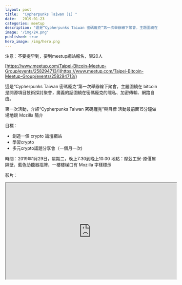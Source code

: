 ```yaml
---
layout: post
title:  "Cypherpunks Taiwan (1) "
date:   2019-01-23
categories: meetup
description: "這是“Cypherpunks Taiwan 密碼龐克“第一次舉辦線下聚會，主題圍繞在 bitcoin 是開源項目技術探討聚會，廣義的話圍繞在密碼龐克的隱私、加密傳輸、網路自由。"
image: '/img/24.png'
published: true
hero_image: /img/hero.png
---
```


注意：不要提早到，要到meetup網站報名，限20人

[https://www.meetup.com/Taipei-Bitcoin-Meetup-Group/events/258294713/](https://www.meetup.com/Taipei-Bitcoin-Meetup-Group/events/258294713/)

這是“Cypherpunks Taiwan 密碼龐克“第一次舉辦線下聚會，主題圍繞在 bitcoin 是開源項目技術探討聚會，廣義的話圍繞在密碼龐克的隱私、加密傳輸、網路自由。

第一次活動，介紹“Cypherpunks Taiwan 密碼龐克”與目標
活動最前面15分鐘做場地跟 Mozilla 簡介

目標：

* 創造一個 crypto 論壇網站
* 學習crypto
* 多元crypto議題分享會（一個月一次)

時間：2019年1月29日，星期二，晚上7:30到晚上10:00
地點：摩茲工寮-原價屋隔壁，藍色助聽器招牌，一樓樓梯口有 Mozilla 字樣標示

影片：

<div style="text-align:center">
<iframe style="width:560px; height:315px;" src="https://www.youtube.com/embed/Yois-l5x-sk" styleframeborder="0" allow="accelerometer; autoplay; encrypted-media; gyroscope; picture-in-picture" allowfullscreen></iframe>
</div>